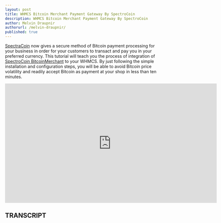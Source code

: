 ```yaml
---
layout: post
title: WHMCS Bitcoin Merchant Payment Gateway By SpectroCoin
description: WHMCS Bitcoin Merchant Payment Gateway By SpectroCoin
author: Melvin Draupnir
authorurl: /melvin-draupnir/
published: true
---
```


<p><a href="/spectrocoin/">SpectraCoin</a> now gives a secure method of Bitcoin payment processing for your business in order for your customers to transact and pay you in your preferred currency.  This tutorial will teach you the process of integration of <a href="http://geni.us/spectrocoin">SpectroCoin BitcoinMerchant</a> to your WHMCS.  By just following the simple installation and configuration steps, you will be able to avoid Bitcoin price volatility and readily accept Bitcoin as payment at your shop in less than ten minutes. </p>

<center><iframe width="700" height="394" src="https://www.youtube.com/embed/AwvrjjCfJgc" frameborder="0" allowfullscreen></iframe></center>

<h2>TRANSCRIPT</h2>
